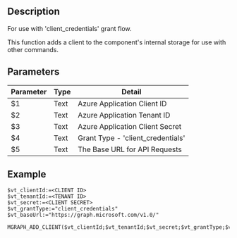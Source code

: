 <!-- Type your summary here -->
## Description

For use with 'client_credentials' grant flow.

This function adds a client to the component's internal storage for use with other commands.

## Parameters

| Parameter | Type | Detail |
| ----------- | ----------- | ----------- |
| $1 | Text | Azure Application Client ID |
| $2 | Text | Azure Application Tenant ID |
| $3 | Text | Azure Application Client Secret |
| $4 | Text | Grant Type - 'client_credentials' |
| $5 | Text | The Base URL for API Requests |

## Example

```4d
$vt_clientId:=<CLIENT ID>
$vt_tenantId:=<TENANT ID>
$vt_secret:=<CLIENT SECRET>
$vt_grantType:="client_credentials"
$vt_baseUrl:="https://graph.microsoft.com/v1.0/"

MGRAPH_ADD_CLIENT($vt_clientId;$vt_tenantId;$vt_secret;$vt_grantType;$vt_baseUrl)
```
